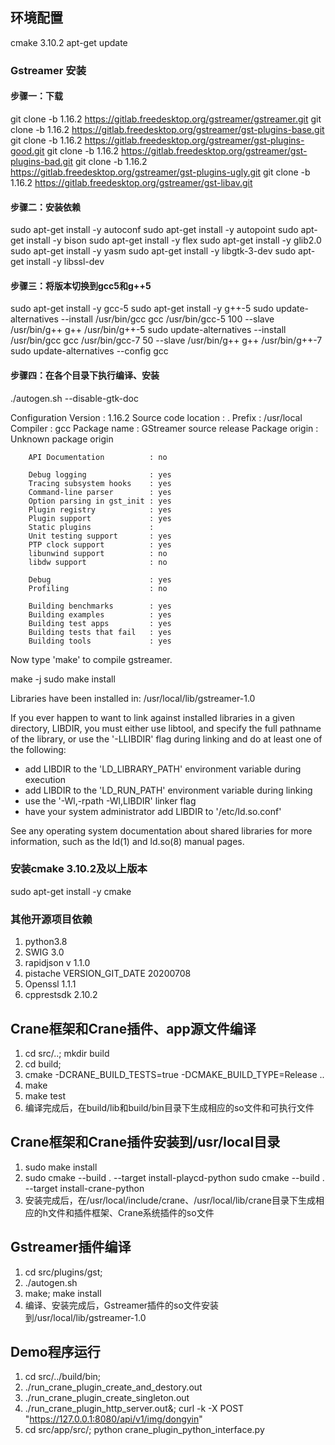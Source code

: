 ## 环境配置
cmake 3.10.2
apt-get update

### Gstreamer 安装
#### 步骤一：下载
git clone -b 1.16.2 https://gitlab.freedesktop.org/gstreamer/gstreamer.git
git clone -b 1.16.2 https://gitlab.freedesktop.org/gstreamer/gst-plugins-base.git
git clone -b 1.16.2 https://gitlab.freedesktop.org/gstreamer/gst-plugins-good.git
git clone -b 1.16.2 https://gitlab.freedesktop.org/gstreamer/gst-plugins-bad.git
git clone -b 1.16.2 https://gitlab.freedesktop.org/gstreamer/gst-plugins-ugly.git
git clone -b 1.16.2 https://gitlab.freedesktop.org/gstreamer/gst-libav.git

#### 步骤二：安装依赖
sudo apt-get install -y autoconf
sudo apt-get install -y autopoint
sudo apt-get install -y bison
sudo apt-get install -y flex
sudo apt-get install -y glib2.0
sudo apt-get install -y yasm
sudo apt-get install -y libgtk-3-dev
sudo apt-get install -y libssl-dev

#### 步骤三：将版本切换到gcc5和g++5
sudo apt-get install -y gcc-5
sudo apt-get install -y g++-5
sudo update-alternatives --install /usr/bin/gcc gcc /usr/bin/gcc-5 100 --slave /usr/bin/g++ g++ /usr/bin/g++-5
sudo update-alternatives --install /usr/bin/gcc gcc /usr/bin/gcc-7 50 --slave /usr/bin/g++ g++ /usr/bin/g++-7
sudo update-alternatives --config gcc

#### 步骤四：在各个目录下执行编译、安装
./autogen.sh --disable-gtk-doc

Configuration
        Version                    : 1.16.2
        Source code location       : .
        Prefix                     : /usr/local
        Compiler                   : gcc
        Package name               : GStreamer source release
        Package origin             : Unknown package origin

        API Documentation          : no

        Debug logging              : yes
        Tracing subsystem hooks    : yes
        Command-line parser        : yes
        Option parsing in gst_init : yes
        Plugin registry            : yes
        Plugin support             : yes
        Static plugins             :
        Unit testing support       : yes
        PTP clock support          : yes
        libunwind support          : no
        libdw support              : no

        Debug                      : yes
        Profiling                  : no

        Building benchmarks        : yes
        Building examples          : yes
        Building test apps         : yes
        Building tests that fail   : yes
        Building tools             : yes

Now type 'make' to compile gstreamer.


make -j
sudo make install


Libraries have been installed in:
   /usr/local/lib/gstreamer-1.0

If you ever happen to want to link against installed libraries
in a given directory, LIBDIR, you must either use libtool, and
specify the full pathname of the library, or use the '-LLIBDIR'
flag during linking and do at least one of the following:
   - add LIBDIR to the 'LD_LIBRARY_PATH' environment variable
     during execution
   - add LIBDIR to the 'LD_RUN_PATH' environment variable
     during linking
   - use the '-Wl,-rpath -Wl,LIBDIR' linker flag
   - have your system administrator add LIBDIR to '/etc/ld.so.conf'

See any operating system documentation about shared libraries for
more information, such as the ld(1) and ld.so(8) manual pages.

### 安装cmake 3.10.2及以上版本
sudo apt-get install -y cmake

### 其他开源项目依赖
1. python3.8
2. SWIG 3.0
3. rapidjson v 1.1.0
4. pistache VERSION_GIT_DATE 20200708
5. Openssl 1.1.1
6. cpprestsdk 2.10.2

## Crane框架和Crane插件、app源文件编译
1. cd src/..; mkdir build
2. cd build;
3. cmake -DCRANE_BUILD_TESTS=true -DCMAKE_BUILD_TYPE=Release ..
4. make
5. make test
6. 编译完成后，在build/lib和build/bin目录下生成相应的so文件和可执行文件

## Crane框架和Crane插件安装到/usr/local目录
1. sudo make install
2. sudo cmake --build . --target install-playcd-python
   sudo cmake --build . --target install-crane-python
3. 安装完成后，在/usr/local/include/crane、/usr/local/lib/crane目录下生成相应的h文件和插件框架、Crane系统插件的so文件

## Gstreamer插件编译
1. cd src/plugins/gst;
2. ./autogen.sh
3. make; make install
4. 编译、安装完成后，Gstreamer插件的so文件安装到/usr/local/lib/gstreamer-1.0

## Demo程序运行
1. cd src/../build/bin;
2. ./run_crane_plugin_create_and_destory.out
3. ./run_crane_plugin_create_singleton.out
4. ./run_crane_plugin_http_server.out&; curl -k -X POST "https://127.0.0.1:8080/api/v1/img/dongyin"
5. cd src/app/src/; python crane_plugin_python_interface.py